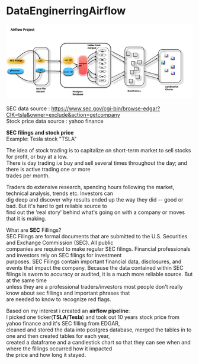 # DataEnginerringAirflow
![description_if_image_fails_to_load](Dags/airflowpipe.jpg.png)

SEC data source : https://www.sec.gov/cgi-bin/browse-edgar?CIK=tsla&owner=exclude&action=getcompany <br>
Stock price data source : yahoo finance <br>

**SEC filings and stock price**<br>
Example: Tesla stock "TSLA"<br>

The idea of stock trading is to capitalize on short-term market to sell stocks for profit, or buy at a low.<br>
There is day trading i.e buy and sell several times throughout the day; and there is active trading one or more <br>
trades per month.<br>

Traders do extensive research, spending hours following the market, technical analysis, trends etc. Investors can <br>
dig deep and discover why results ended up the way they did -- good or bad. But it's hard to get reliable source to <br>
find out the 'real story' behind what's going on with a company or moves that it is making.<br>

What are **SEC** Fillings?<br>
SEC Filings are formal documents that are submitted to the U.S. Securities and Exchange Commission (SEC). All public <br>
companies are required to make regular SEC filings. Financial professionals and investors rely on SEC filings for investment <br>
purposes. SEC Filings contain important financial data, disclosures, and events that impact the company.
Because the data contained within SEC filings is sworn to accuracy or audited, it is a much more reliable source. But at the same time <br>
unless they are a professional traders/investors most people don't really know about sec fillings and important phrases that <br>
are needed to know to recognize red flags.<br>

Based on my interest i created an **airflow pipeline**:<br>
I picked one ticker(**TSLA/Tesla**) and took out 10 years stock price from yahoo finance and it's SEC filling from EDGAR,<br>
cleaned and stored the data into postgres database, merged the tables in to one and then created tables for each year, <br>
created a dataframe and a candlestick chart so that they can see when and where the fillings occurred how it impacted <br>
the price and how long it stayed. 

